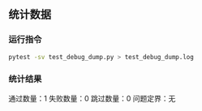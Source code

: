 ## 统计数据

### 运行指令
```bash
pytest -sv test_debug_dump.py > test_debug_dump.log
```

### 统计结果
通过数量：1
失败数量：0
跳过数量：0
问题定界：无